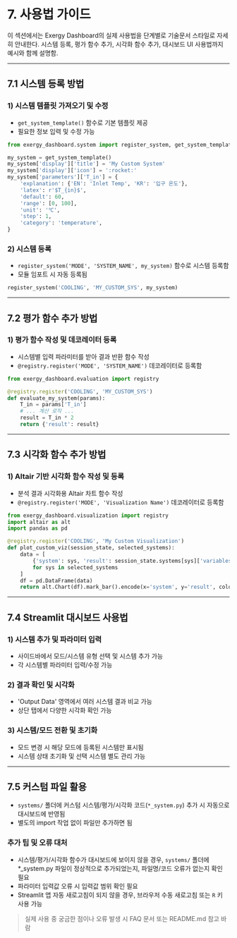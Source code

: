 # 7. 사용법 가이드

이 섹션에서는 Exergy Dashboard의 실제 사용법을 단계별로 기술문서 스타일로 자세히 안내한다. 시스템 등록, 평가 함수 추가, 시각화 함수 추가, 대시보드 UI 사용법까지 예시와 함께 설명함.

---

## 7.1 시스템 등록 방법

### 1) 시스템 템플릿 가져오기 및 수정
- `get_system_template()` 함수로 기본 템플릿 제공
- 필요한 정보 입력 및 수정 가능

```python
from exergy_dashboard.system import register_system, get_system_template

my_system = get_system_template()
my_system['display']['title'] = 'My Custom System'
my_system['display']['icon'] = ':rocket:'
my_system['parameters']['T_in'] = {
    'explanation': {'EN': 'Inlet Temp', 'KR': '입구 온도'},
    'latex': r'$T_{in}$',
    'default': 60,
    'range': [0, 100],
    'unit': '℃',
    'step': 1,
    'category': 'temperature',
}
```

### 2) 시스템 등록
- `register_system('MODE', 'SYSTEM_NAME', my_system)` 함수로 시스템 등록함
- 모듈 임포트 시 자동 등록됨

```python
register_system('COOLING', 'MY_CUSTOM_SYS', my_system)
```

---

## 7.2 평가 함수 추가 방법

### 1) 평가 함수 작성 및 데코레이터 등록
- 시스템별 입력 파라미터를 받아 결과 반환 함수 작성
- `@registry.register('MODE', 'SYSTEM_NAME')` 데코레이터로 등록함

```python
from exergy_dashboard.evaluation import registry

@registry.register('COOLING', 'MY_CUSTOM_SYS')
def evaluate_my_system(params):
    T_in = params['T_in']
    # ... 계산 로직 ...
    result = T_in * 2
    return {'result': result}
```

---

## 7.3 시각화 함수 추가 방법

### 1) Altair 기반 시각화 함수 작성 및 등록
- 분석 결과 시각화용 Altair 차트 함수 작성
- `@registry.register('MODE', 'Visualization Name')` 데코레이터로 등록함

```python
from exergy_dashboard.visualization import registry
import altair as alt
import pandas as pd

@registry.register('COOLING', 'My Custom Visualization')
def plot_custom_viz(session_state, selected_systems):
    data = [
        {'system': sys, 'result': session_state.systems[sys]['variables']['result']}
        for sys in selected_systems
    ]
    df = pd.DataFrame(data)
    return alt.Chart(df).mark_bar().encode(x='system', y='result', color='system')
```

---

## 7.4 Streamlit 대시보드 사용법

### 1) 시스템 추가 및 파라미터 입력
- 사이드바에서 모드/시스템 유형 선택 및 시스템 추가 가능
- 각 시스템별 파라미터 입력/수정 가능

### 2) 결과 확인 및 시각화
- 'Output Data' 영역에서 여러 시스템 결과 비교 가능
- 상단 탭에서 다양한 시각화 확인 가능

### 3) 시스템/모드 전환 및 초기화
- 모드 변경 시 해당 모드에 등록된 시스템만 표시됨
- 시스템 상태 초기화 및 선택 시스템 별도 관리 가능

---

## 7.5 커스텀 파일 활용
- `systems/` 폴더에 커스텀 시스템/평가/시각화 코드(`*_system.py`) 추가 시 자동으로 대시보드에 반영됨
- 별도의 import 작업 없이 파일만 추가하면 됨

### 추가 팁 및 오류 대처
- 시스템/평가/시각화 함수가 대시보드에 보이지 않을 경우, `systems/` 폴더에 *_system.py 파일이 정상적으로 추가되었는지, 파일명/코드 오류가 없는지 확인 필요
- 파라미터 입력값 오류 시 입력값 범위 확인 필요
- Streamlit 앱 자동 새로고침이 되지 않을 경우, 브라우저 수동 새로고침 또는 `R` 키 사용 가능

> 실제 사용 중 궁금한 점이나 오류 발생 시 FAQ 문서 또는 README.md 참고 바람 
